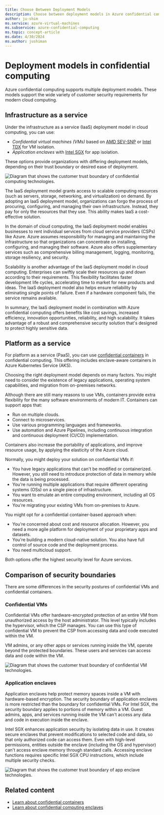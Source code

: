```yaml
---
title: Choose Between Deployment Models
description: Choose between deployment models in Azure confidential computing.
author: ju-shim
ms.service: azure-virtual-machines
ms.subservice: azure-confidential-computing
ms.topic: concept-article
ms.date: 4/30/2024
ms.author: jushiman
---
```


# Deployment models in confidential computing

Azure confidential computing supports multiple deployment models. These models support the wide variety of customer security requirements for modern cloud computing.

## Infrastructure as a service

Under the infrastructure as a service (IaaS) deployment model in cloud computing, you can use:

- *Confidential virtual machines (VMs)* based on [AMD SEV-SNP](confidential-vm-overview.md) or [Intel TDX](tdx-confidential-vm-overview.md) for VM isolation.
- *Application enclaves* with [Intel SGX](confidential-computing-enclaves.md) for app isolation.

These options provide organizations with differing deployment models, depending on their trust boundary or desired ease of deployment.

![Diagram that shows the customer trust boundary of confidential computing technologies.](./media/confidential-computing-deployment-models/cloud-trust-boundary.png)

The IaaS deployment model grants access to scalable computing resources (such as servers, storage, networking, and virtualization) on demand. By adopting an IaaS deployment model, organizations can forgo the process of procuring, configuring, and managing their own infrastructure. Instead, they pay for only the resources that they use. This ability makes IaaS a cost-effective solution.

In the domain of cloud computing, the IaaS deployment model enables businesses to rent individual services from cloud service providers (CSPs) like Azure. Azure assumes responsibility for managing and maintaining the infrastructure so that organizations can concentrate on installing, configuring, and managing their software. Azure also offers supplementary services such as comprehensive billing management, logging, monitoring, storage resiliency, and security.

Scalability is another advantage of the IaaS deployment model in cloud computing. Enterprises can swiftly scale their resources up and down according to their requirements. This flexibility facilitates faster development life cycles, accelerating time to market for new products and ideas. The IaaS deployment model also helps ensure reliability by eliminating single points of failure. Even if a hardware component fails, the service remains available.

In summary, the IaaS deployment model in combination with Azure confidential computing offers benefits like cost savings, increased efficiency, innovation opportunities, reliability, and high scalability. It takes advantage of a robust and comprehensive security solution that's designed to protect highly sensitive data.

## Platform as a service

For platform as a service (PaaS), you can use [confidential containers](confidential-containers.md) in confidential computing. This offering includes enclave-aware containers in Azure Kubernetes Service (AKS).

Choosing the right deployment model depends on many factors. You might need to consider the existence of legacy applications, operating system capabilities, and migration from on-premises networks.

Although there are still many reasons to use VMs, containers provide extra flexibility for the many software environments of modern IT. Containers can support apps that:

- Run on multiple clouds.
- Connect to microservices.
- Use various programming languages and frameworks.
- Use automation and Azure Pipelines, including continuous integration and continuous deployment (CI/CD) implementation.

Containers also increase the portability of applications, and improve resource usage, by applying the elasticity of the Azure cloud.

Normally, you might deploy your solution on confidential VMs if:

- You have legacy applications that can't be modified or containerized. However, you still need to introduce protection of data in memory while the data is being processed.
- You're running multiple applications that require different operating systems (OSs) on a single piece of infrastructure.
- You want to emulate an entire computing environment, including all OS resources.
- You're migrating your existing VMs from on-premises to Azure.

You might opt for a confidential container-based approach when:

- You're concerned about cost and resource allocation. However, you need a more agile platform for deployment of your proprietary apps and datasets.
- You're building a modern cloud-native solution. You also have full control of source code and the deployment process.
- You need multicloud support.

Both options offer the highest security level for Azure services.

## Comparison of security boundaries

There are some differences in the security postures of confidential VMs and confidential containers.

### Confidential VMs

Confidential VMs offer hardware-encrypted protection of an entire VM from unauthorized access by the host administrator. This level typically includes the hypervisor, which the CSP manages. You can use this type of confidential VM to prevent the CSP from accessing data and code executed within the VM.

VM admins, or any other apps or services running inside the VM, operate beyond the protected boundaries. These users and services can access data and code within the VM.

![Diagram that shows the customer trust boundary of confidential VM technologies.](./media/confidential-computing-deployment-models/cvm-architecture.png)

### Application enclaves

Application enclaves help protect memory spaces inside a VM with hardware-based encryption. The security boundary of application enclaves is more restricted than the boundary for confidential VMs. For Intel SGX, the security boundary applies to portions of memory within a VM. Guest admins, apps, and services running inside the VM can't access any data and code in execution inside the enclave.

Intel SGX enhances application security by isolating data in use. It creates secure enclaves that prevent modifications to selected code and data, so that only authorized code can access them. Even with high-level permissions, entities outside the enclave (including the OS and hypervisor) can't access enclave memory through standard calls. Accessing enclave functions requires specific Intel SGX CPU instructions, which include multiple security checks.

![Diagram that shows the customer trust boundary of app enclave technologies.](./media/confidential-computing-deployment-models/enclaves-architecture.png)

## Related content

- [Learn about confidential containers](confidential-containers.md)
- [Learn about confidential computing enclaves](confidential-computing-enclaves.md)
